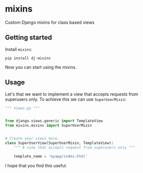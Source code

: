 # mixins

Custom Django mixins for class based views

## Getting started

Install `mixins`:

```shell
pip install dj-mixins
```

Now you can start using the mixins.

## Usage

Let's that we want to implement a view that accepts requests from superusers only. To achieve this we can use `SuperUserMixin`:

```python
""" Views.py """


from django.views.generic import TemplateView
from mixins.mixins import SuperUserMixin


# Create your views here.
class SuperUserView(SuperUserMixin, TemplateView):
    """ A view that accepts request from superusers only """

    template_name = 'myapp/index.html'

```

I hope that you find this useful.

